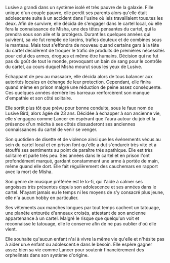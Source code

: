 Lusive a grandi dans un système isolé et très pauvre de la galaxie. Fille unique d'un couple pauvre, elle perdit ses parents alors qu'elle était adolescente suite à un accident dans l'usine où iels travaillaient tous.tes les deux. Afin de survivre, elle décida de s'engager dans le cartel local, où elle fera la connaissance de Misha, une des têtes pensantes du cartel, qui la prendra sous son aile et la protégera. Durant les quelques années qui suivirent, sa vie fut remplie de larcins, trafics douteux et de combines sous le manteau. Mais tout s'effondra de nouveau quand certains gars à la tête du cartel décidèrent de troquer le trafic de produits de premières nécessités pour celui des armes, drogues et même être humains. Décision qui ne fut pas du goût de tout le monde, provoquant un bain de sang pour le contrôle du cartel, au cours duquel Misha mourut sous les yeux de Lusive.

Échappant de peu au massacre, elle décida alors de tous balancer aux autorités locales en échange de leur protection. Cependant, elle finira quand même en prison malgré une réduction de peine assez conséquente. Ces quelques années derrière les barreaux renforcèrent son manque d'empathie et son côté solitaire.

Elle sortit plus tôt que prévu pour bonne conduite, sous le faux nom de Lusive Bird, alors âgée de 23 ans. Décidée à échapper à son ancienne vie, elle s'engagea comme Lancer en espérant que l'aura autour du job et la présence d'un mécha à ses côtés dissuaderont ses anciennes connaissances du cartel de venir se venger.

Son quotidien de disette et de violence ainsi que les événements vécus au sein du cartel local et en prison font qu'elle a dut s'endurcir très vite et a étouffé ses sentiments au point de paraître très apathique. Elle est très solitaire et parle très peu. Ses années dans le cartel et en prison l'ont profondément marqué, gardant constamment une arme à portée de main, même quand elle dort. Elle fait régulièrement des cauchemars en rapport avec la mort de Misha.

Son genre de musique préférée est le lo-fi, qui l'aide à calmer ses angoisses très présentes depuis son adolescence et ses années dans le cartel. N'ayant jamais eu le temps ni les moyens de s'y consacré plus jeune, elle n'a aucun hobby en particulier.

Ses vêtements aux manches longues par tout temps cachent un tatouage, une planète entourée d'anneaux croisés, attestant de son ancienne appartenance à un cartel. Malgré le risque que quelqu'un voit et reconnaisse le tatouage, elle le conserve afin de ne pas oublier d'où elle vient.

Elle souhaite qu'aucun enfant n'ai à vivre la même vie qu'elle et n'hésite pas à aider un.e enfant ou adolescent.e dans le besoin. Elle espère gagner assez bien sa vie comme Lancer pour soutenir financièrement des orphelinats dans son système d'origine.